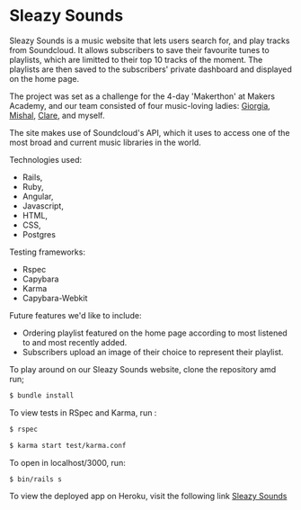 # Sleazy Sounds

Sleazy Sounds is a music website that lets users search for, and play tracks from Soundcloud. It allows subscribers to save their favourite tunes to playlists, which are limitted to their top 10 tracks of the moment. The playlists are then saved to the subscribers' private dashboard and displayed on the home page.

The project was set as a challenge for the 4-day 'Makerthon' at Makers Academy, and our team consisted of four music-loving ladies:
[Giorgia](https://github.com/giorgia-amici), [Mishal](https://github.com/mishal1), [Clare](https://github.com/ctrembath), and myself.

The site makes use of Soundcloud's API, which it uses to access one of the most broad and current music libraries in the world.

Technologies used:
- Rails,
- Ruby,
- Angular,
- Javascript,
- HTML,
- CSS,
- Postgres 

Testing frameworks:
- Rspec
- Capybara
- Karma
- Capybara-Webkit

Future features we'd like to include:
- Ordering playlist featured on the home page according to most listened to and most recently added.
- Subscribers upload an image of their choice to represent their playlist.

To play around on our Sleazy Sounds website, clone the repository amd run;

```sh
$ bundle install
```

To view tests in RSpec and Karma, run :

```sh
$ rspec
```

```sh
$ karma start test/karma.conf
```

To open in localhost/3000, run:

```sh
$ bin/rails s
```

To view the deployed app on Heroku, visit the following link [Sleazy Sounds](https://sleazysounds.herokuapp.com)
